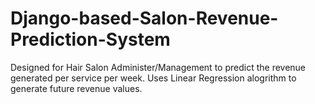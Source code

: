 # Django-based-Salon-Revenue-Prediction-System
Designed for Hair Salon Administer/Management to predict the revenue generated per service per week.
Uses Linear Regression alogrithm to generate future revenue values. 
